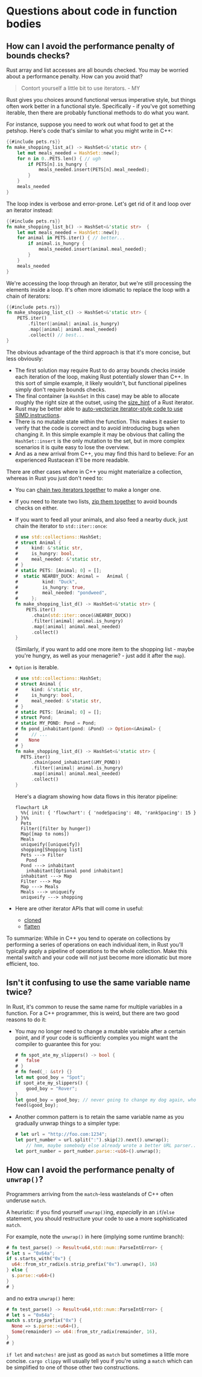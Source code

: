 # Questions about code in function bodies

## How can I avoid the performance penalty of bounds checks?

Rust array and list accesses are all bounds checked. You may be worried about a performance penalty. How can you avoid that?

> Contort yourself a little bit to use iterators. - MY

Rust gives you choices around functional versus imperative style, but things often work better in a functional style. Specifically - if you've got something iterable, then there are probably functional methods to do what you want.

For instance, suppose you need to work out what food to get at the petshop. Here's code that's similar to what you might write in C++:

```rust
{{#include pets.rs}}
fn make_shopping_list_a() -> HashSet<&'static str> {
	let mut meals_needed = HashSet::new();
	for n in 0..PETS.len() { // ugh
		if PETS[n].is_hungry {
			meals_needed.insert(PETS[n].meal_needed);
		}
	}
	meals_needed
}
```

The loop index is verbose and error-prone. Let's get rid of it and loop over an iterator instead:

```rust
{{#include pets.rs}}
fn make_shopping_list_b() -> HashSet<&'static str>  {
	let mut meals_needed = HashSet::new();
	for animal in PETS.iter() { // better...
		if animal.is_hungry {
			meals_needed.insert(animal.meal_needed);
		}
	}
	meals_needed
}
```

We're accessing the loop through an iterator, but we're still processing the elements inside a loop. It's often more idiomatic to replace the loop with a chain of iterators:

```rust
{{#include pets.rs}}
fn make_shopping_list_c() -> HashSet<&'static str> {
	PETS.iter()
		.filter(|animal| animal.is_hungry)
		.map(|animal| animal.meal_needed)
		.collect() // best...
}
```

The obvious advantage of the third approach is that it's more concise, but less obviously:

* The first solution may require Rust to do array bounds checks inside each iteration of the loop, making Rust potentially slower than C++. In this sort of simple example, it likely wouldn't, but functional pipelines simply don't require bounds checks.
* The final container (a `HashSet` in this case) may be able to allocate roughly the right size at the outset, using the [size_hint](https://doc.rust-lang.org/std/iter/trait.Iterator.html#method.size_hint) of a Rust iterator.
* Rust may be better able to [auto-vectorize iterator-style code to use SIMD instructions](https://www.minimalrust.com/an-adventure-in-simd/).
* There is no mutable state within the function. This makes it easier to verify that the code is correct and to avoid introducing bugs when changing it. In this simple example it may be obvious that calling the `HashSet::insert` is the only mutation to the set, but in more complex scenarios it is quite easy to lose the overview.
* And as a new arrival from C++, you may find this hard to believe: For an experienced Rustacean it'll be more readable.

There are other cases where in C++ you might materialize a collection, whereas in Rust you just don't need to:

* You can [chain two iterators together](https://doc.rust-lang.org/std/iter/struct.Chain.html) to make a longer one.
* If you need to iterate two lists, [zip them together](https://doc.rust-lang.org/std/iter/struct.Zip.html) to avoid bounds checks on either.
* If you want to feed all your animals, and also feed a nearby duck, just chain the iterator to `std::iter::once`:

  ```rust
  # use std::collections::HashSet;
  # struct Animal {
  # 	kind: &'static str,
  # 	is_hungry: bool,
  # 	meal_needed: &'static str,
  # }
  # static PETS: [Animal; 0] = [];
  #  static NEARBY_DUCK: Animal = 	Animal {
  # 		kind: "Duck",
  # 		is_hungry: true,
  # 		meal_needed: "pondweed",
  # 	};
  fn make_shopping_list_d() -> HashSet<&'static str> {
	  PETS.iter()
	  	.chain(std::iter::once(&NEARBY_DUCK))
	  	.filter(|animal| animal.is_hungry)
	  	.map(|animal| animal.meal_needed)
	  	.collect()
  } 
  ```
  (Similarly, if you want to add one more item to the shopping list - maybe you're hungry, as well as your menagerie? - just add it after the `map`).
* `Option` is iterable.
  ```rust
  # use std::collections::HashSet;
  # struct Animal {
  # 	kind: &'static str,
  # 	is_hungry: bool,
  # 	meal_needed: &'static str,
  # }
  # static PETS: [Animal; 0] = [];
  # struct Pond;
  # static MY_POND: Pond = Pond;
  # fn pond_inhabitant(pond: &Pond) -> Option<&Animal> {
  # 	// ...
  #    None
  # }
  fn make_shopping_list_d() -> HashSet<&'static str> {
  	PETS.iter()
  		.chain(pond_inhabitant(&MY_POND))
  		.filter(|animal| animal.is_hungry)
  		.map(|animal| animal.meal_needed)
  		.collect()
  }
  ```

  Here's a diagram showing how data flows in this iterator pipeline:

  ```mermaid
  flowchart LR
	%%{ init: { 'flowchart': { 'nodeSpacing': 40, 'rankSpacing': 15 } } }%%
  	Pets
  	Filter([filter by hunger])
  	Map([map to noms])
  	Meals
    uniqueify([uniqueify])
  	shopping[Shopping list]
  	Pets ---> Filter
      Pond
  	Pond ---> inhabitant
      inhabitant[Optional pond inhabitant]
  	inhabitant ---> Map
  	Filter ---> Map
  	Map ---> Meals
  	Meals ---> uniqueify
  	uniqueify ---> shopping
  ```

* Here are other iterator APIs that will come in useful:
	* [cloned](https://doc.rust-lang.org/std/iter/trait.Iterator.html#method.cloned)
	* [flatten](https://doc.rust-lang.org/std/iter/trait.Iterator.html#method.flatten)

To summarize: While in C++ you tend to operate on collections by performing a series of operations on each individual item, in Rust you'll typically apply a pipeline of operations to the whole collection. Make this mental switch and your code will not just become more idiomatic but more efficient, too.

## Isn't it confusing to use the same variable name twice?

In Rust, it's common to reuse the same name for multiple variables in a function. For a C++ programmer, this is weird, but there are two good reasons to do it:

* You may no longer need to change a mutable variable after a certain point, and if your code is sufficiently complex you might want the compiler to guarantee this for you:

	```rust
	# fn spot_ate_my_slippers() -> bool {
	# 	false
	# }
	# fn feed(_: &str) {}
	let mut good_boy = "Spot";
	if spot_ate_my_slippers() {
		good_boy = "Rover";
	}
	let good_boy = good_boy; // never going to change my dog again, who's a good boy
	feed(&good_boy);
	```

* Another common pattern is to retain the same variable name as you gradually unwrap things to a simpler type:

	```rust
	# let url = "http://foo.com:1234";
	let port_number = url.split(":").skip(2).next().unwrap();
		// hmm, maybe somebody else already wrote a better URL parser....? naah, probably not
	let port_number = port_number.parse::<u16>().unwrap();
	```

## How can I avoid the performance penalty of `unwrap()`?

Programmers arriving from the `match`-less wastelands of C++ often underuse `match`.

A heuristic: if you find yourself `unwrap()`ing, _especially_ in an `if`/`else` statement, you should restructure your code to use a more sophisticated `match`.

For example, note the `unwrap()` in here (implying some runtime branch):

```rust
# fn test_parse() -> Result<u64,std::num::ParseIntError> {
# let s = "0x64a";
if s.starts_with("0x") {
  u64::from_str_radix(s.strip_prefix("0x").unwrap(), 16)
} else {
  s.parse::<u64>()
}
# }
```

and no extra `unwrap()` here:

```rust
# fn test_parse() -> Result<u64,std::num::ParseIntError> {
# let s = "0x64a";
match s.strip_prefix("0x") {
  None => s.parse::<u64>(),
  Some(remainder) => u64::from_str_radix(remainder, 16),
}
# }
```

`if let` and `matches!` are just as good as `match` but sometimes a little more concise. `cargo clippy` will usually tell you if you're using a `match` which can be simplified to one of those other two constructions.